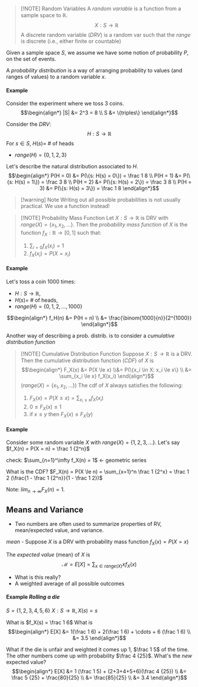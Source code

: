 > [!NOTE] Random Variables
> A *random variable* is a function from a sample space to $\mathbb R$.
> $$X: S \to \mathbb R$$
> A discrete random variable (*DRV*) is a random var such that the *range* is discrete (i.e., either finite or countable)

Given a sample space $S$, we assume we have some notion of probability $P$, on the set of events. 

A *probability distribution* is a way of arranging probability to values (and ranges of values) to a random variable $x$. 

#### Example
Consider the experiment where we toss 3 coins.
$$\begin{align*}
	|S| &= 2^3 = 8 \\
	S &= \{triples\}
\end{align*}$$

Consider the *DRV*:
$$H: S \to \mathbb R$$
For $s \in S$, $H(s) =$ # of heads
- $range(H) = \{0, 1, 2, 3\}$

Let's describe the natural distribution associated to $H$.
$$\begin{align*}
	P(H = 0) &= P(\{s: H(s) = 0\}) = \frac 1 8 \\
	P(H = 1) &= P(\{s: H(s) = 1\}) = \frac 3 8 \\
	P(H = 2) &= P(\{s: H(s) = 2\}) = \frac 3 8 \\
	P(H = 3) &= P(\{s: H(s) = 3\}) = \frac 1 8
\end{align*}$$


> [!warning] Note
> Writing out all possible probabilities is not usually practical. We use a function instead!

> [!NOTE] Probability Mass Function
> Let $X: S \to \mathbb R$ is DRV with $range(X) = \{x_1, x_2, \dots\}$. Then the *probability mass function* of $X$ is the function 
> $f_X : \mathbb R \to [0, 1]$ such that:
> 1. $\sum_{i=0} f_X (x_i) = 1$
> 2. $f_X(x_i) = P(X=x_i)$

#### Example
Let's toss a coin 1000 times: 
- $H: S \to \mathbb R$, 
- $H(s) =$ # of heads, 
- $range(H) = \{0, 1, 2, \dots, 1000\}$

$$\begin{align*}
	f_H(n) &= P(H = n) \\
	&= \frac{\binom{1000}{n}}{2^{1000}}
\end{align*}$$

Another way of describing a prob. distrib. is to consider a *cumulative distribution function*

> [!NOTE] Cumulative Distribution Function
> Suppose $X: S \to \mathbb R$ is a DRV. Then the cumulative distribution function (*CDF*) of $X$ is 
> $$\begin{align*}
> 	F_X(x) &= P(X \le x)
> 	\\&= P(\{x_i \in X: x_i \le x\} \\
> 	&= \sum_{x_i \le x} f_X(x_i)
> \end{align*}$$
> ($range(X) = \{x_1, x_2, \dots\}$)
> The cdf of $X$ always satisfies the following:
> 1) $F_X(x) = P(X \le x) = \sum_{x_i \le x} f_X(x_i)$
> 2) $0 \le F_X(x) \le 1$
> 3) if $x \le y$ then $F_X(x) \le F_X(y)$

#### Example
Consider some random variable $X$ with $range(X) = \{1, 2, 3, \dots\}$.
Let's say $f_X(n) = P(X = n) = \frac 1 {2^n}$

check: $\sum_{n=1}^\infty f_X(n) = 1$ <- geometric series

What is the CDF?
$F_X(n) = P(X \le n) = \sum_{x=1}^n \frac 1 {2^x} = \frac 1 2 (\frac{1 - \frac 1 {2^n}}{1 - \frac 1 2})$

Note: $lim_{n\to\infty} F_X(n) = 1$.

## Means and Variance
- Two numbers are often used to summarize properties of RV, mean/expected value, and variance.

*mean* - Suppose $X$ is a DRV with probability mass function $f_X(x) = P(X = x)$

The *expected value* (mean) of $X$ is
$$\mathcal M = E[X] = \sum_{x \in range(X)} x f_X(x)$$

- What is this really?
- A weighted average of all possible outcomes

#### Example *Rolling a die*
$S = \{1, 2, 3, 4, 5, 6\}$
$X:S \to \mathbb R, X(s) = s$

What is $f_X(s) = \frac 1 6$
What is
$$\begin{align*}
	E[X] &= 1(\frac 1 6) + 2(\frac 1 6) + \cdots + 6 (\frac 1 6) \\
	&= 3.5
\end{align*}$$

What if the die is unfair and weighted it comes up 1, $\frac 1 5$ of the time. The other numbers come up with probability $\frac 4 {25}$. What's the *new* expected value?
$$\begin{align*}
	E[X] &= 1 (\frac 1 5) + (2+3+4+5+6)(\frac 4 {25}) \\
	&= \frac 5 {25} + \frac{80}{25} \\
	&= \frac{85}{25} \\
	&= 3.4
\end{align*}$$

